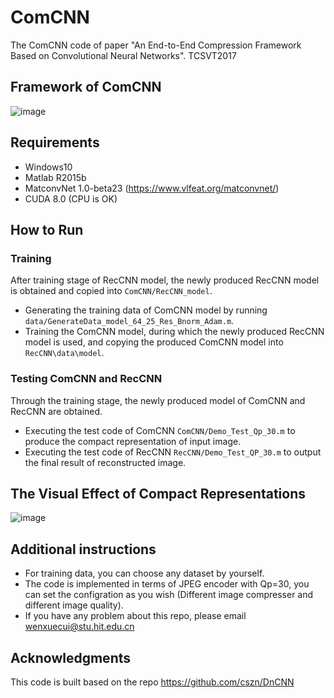 # ComCNN
The ComCNN code of paper "An End-to-End Compression Framework Based on Convolutional Neural Networks". TCSVT2017

## Framework of ComCNN

![image](https://github.com/WenxueCui/ComCNN-RecCNN/raw/master/images/comcnn.jpg)

## Requirements

* Windows10
* Matlab R2015b
* MatconvNet 1.0-beta23 (https://www.vlfeat.org/matconvnet/)
* CUDA 8.0 (CPU is OK)

## How to Run

### Training

After training stage of RecCNN model, the newly produced RecCNN model is obtained and copied into `ComCNN/RecCNN_model`.

* Generating the training data of ComCNN model by running `data/GenerateData_model_64_25_Res_Bnorm_Adam.m`.
* Training the ComCNN model, during which the newly produced RecCNN model is used, and copying the produced ComCNN model into `RecCNN\data\model`.


### Testing ComCNN and RecCNN

Through the training stage, the newly produced model of ComCNN and RecCNN are obtained.

* Executing the test code of ComCNN `ComCNN/Demo_Test_Qp_30.m` to produce the compact representation of input image.
* Executing the test code of RecCNN `RecCNN/Demo_Test_QP_30.m` to output the final result of reconstructed image.

## The Visual Effect of Compact Representations

![image](https://github.com/WenxueCui/ComCNN-RecCNN/raw/master/images/com.jpg)

## Additional instructions

* For training data, you can choose any dataset by yourself.
* The code is implemented in terms of JPEG encoder with Qp=30, you can set the configration as you wish (Different image compresser and different image quality).
* If you have any problem about this repo, please email wenxuecui@stu.hit.edu.cn

## Acknowledgments

This code is built based on the repo https://github.com/cszn/DnCNN


